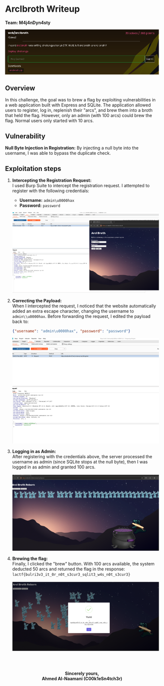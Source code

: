 # Arclbroth Writeup

**Team: M4j4nDyn4sty**

![Challenge Screenshot](./challenge.png)
## Overview

In this challenge, the goal was to brew a flag by exploiting vulnerabilities in a web application built with Express and SQLite. The application allowed users to register, log in, replenish their "arcs", and brew them into a broth that held the flag. However, only an admin (with 100 arcs) could brew the flag. Normal users only started with 10 arcs.


## Vulnerability

**Null Byte Injection in Registration:** By injecting a null byte into the username, I was able to bypass the duplicate check.


## Exploitation steps

1. **Intercepting the Registration Request:**  
   I used Burp Suite to intercept the registration request. I attempted to register with the following credentials:
   - **Username:** `admin\u0000hax`
   - **Password:** `password`
   
   ![Intercepting the Registration Request Screenshot](./exploit1.png)

2. **Correcting the Payload:**  
   When I intercepted the request, I noticed that the website automatically added an extra escape character, changing the username to `admin\\u0000hax`. Before forwarding the request, I edited the payload back to:
   ```json
   {"username": "admin\u0000hax", "password": "password"}
   ```
   ![Correcting the Payload Screenshot](./requestModification.png)
3. **Logging in as Admin:**  
   After registering with the credentials above, the server processed the username as admin (since SQLite stops at the null byte), then I was logged in as admin and granted 100 arcs.
   <br><br>
   ![Logging in as Admin Screenshot](./100_arcs.png)
4. **Brewing the flag:**  
   Finally, I clicked the "brew" button. With 100 arcs available, the system deducted 50 arcs and returned the flag in the response: `lactf{bulri3v3_it_0r_n0t_s3cur3_sqlit3_w4s_n0t_s3cur3}`
    <br><br>
   ![Brewing the Flag Screenshot](./flagPic.png)




<br><br>
<div align="center">
  <strong>Sincerely yours,</strong><br>
  <strong>Ahmed Al-Naamani (C00k1eSn4tch3r)</strong>
</div>



